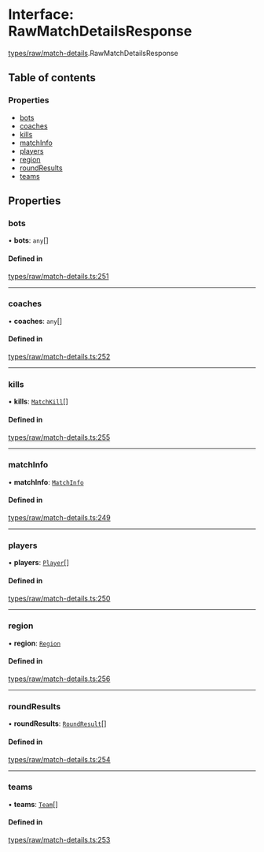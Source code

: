 # Interface: RawMatchDetailsResponse

[types/raw/match-details](../modules/types_raw_match_details.md).RawMatchDetailsResponse

## Table of contents

### Properties

- [bots](types_raw_match_details.RawMatchDetailsResponse.md#bots)
- [coaches](types_raw_match_details.RawMatchDetailsResponse.md#coaches)
- [kills](types_raw_match_details.RawMatchDetailsResponse.md#kills)
- [matchInfo](types_raw_match_details.RawMatchDetailsResponse.md#matchinfo)
- [players](types_raw_match_details.RawMatchDetailsResponse.md#players)
- [region](types_raw_match_details.RawMatchDetailsResponse.md#region)
- [roundResults](types_raw_match_details.RawMatchDetailsResponse.md#roundresults)
- [teams](types_raw_match_details.RawMatchDetailsResponse.md#teams)

## Properties

### bots

• **bots**: `any`[]

#### Defined in

[types/raw/match-details.ts:251](https://github.com/jameslinimk/unofficial-valorant-api/blob/1def087/package/src/types/raw/match-details.ts#L251)

___

### coaches

• **coaches**: `any`[]

#### Defined in

[types/raw/match-details.ts:252](https://github.com/jameslinimk/unofficial-valorant-api/blob/1def087/package/src/types/raw/match-details.ts#L252)

___

### kills

• **kills**: [`MatchKill`](types_raw_match_details.MatchKill.md)[]

#### Defined in

[types/raw/match-details.ts:255](https://github.com/jameslinimk/unofficial-valorant-api/blob/1def087/package/src/types/raw/match-details.ts#L255)

___

### matchInfo

• **matchInfo**: [`MatchInfo`](types_raw_match_details.MatchInfo.md)

#### Defined in

[types/raw/match-details.ts:249](https://github.com/jameslinimk/unofficial-valorant-api/blob/1def087/package/src/types/raw/match-details.ts#L249)

___

### players

• **players**: [`Player`](types_raw_match_details.Player.md)[]

#### Defined in

[types/raw/match-details.ts:250](https://github.com/jameslinimk/unofficial-valorant-api/blob/1def087/package/src/types/raw/match-details.ts#L250)

___

### region

• **region**: [`Region`](../modules/types_general.md#region)

#### Defined in

[types/raw/match-details.ts:256](https://github.com/jameslinimk/unofficial-valorant-api/blob/1def087/package/src/types/raw/match-details.ts#L256)

___

### roundResults

• **roundResults**: [`RoundResult`](types_raw_match_details.RoundResult.md)[]

#### Defined in

[types/raw/match-details.ts:254](https://github.com/jameslinimk/unofficial-valorant-api/blob/1def087/package/src/types/raw/match-details.ts#L254)

___

### teams

• **teams**: [`Team`](types_raw_match_details.Team.md)[]

#### Defined in

[types/raw/match-details.ts:253](https://github.com/jameslinimk/unofficial-valorant-api/blob/1def087/package/src/types/raw/match-details.ts#L253)

